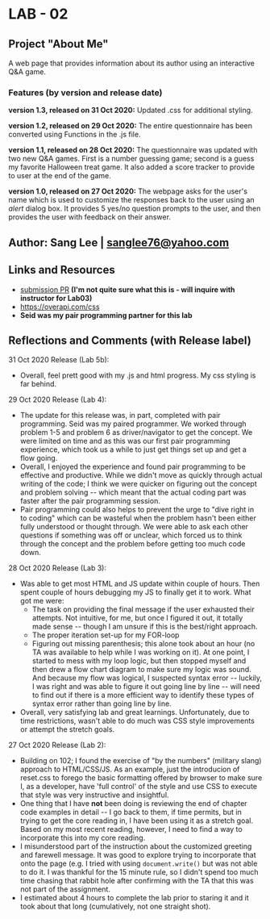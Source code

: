 # LAB - 02

## Project "About Me"
A web page that provides information about its author using an interactive Q&A game. 

### Features (by version and release date)
**version 1.3, released on 31 Oct 2020:** Updated .css for additional styling.

**version 1.2, released on 29 Oct 2020:** The entire questionnaire has been converted using Functions in the .js file. 

**version 1.1, released on 28 Oct 2020:** The questionnaire was updated with two new Q&A games. First is a number guessing game; second is a guess my favorite Halloween treat game. It also added a score tracker to provide to user at the end of the game.

**version 1.0, released on 27 Oct 2020:** The webpage asks for the user's name which is used to customize the responses back to the user using an *alert* dialog box. It provides 5 yes/no question prompts to the user, and then provides the user with feedback on their answer.

## Author: Sang Lee | sanglee76@yahoo.com

## Links and Resources
+ [submission PR](https://gen.xyz/) **(I'm not quite sure what this is - will inquire with instructor for Lab03)**
+ https://overapi.com/css
+ **Seid was my pair programming partner for this lab**

## Reflections and Comments (with Release label)
31 Oct 2020 Release (Lab 5b):
+ Overall, feel prett good with my .js and html progress. My css styling is far behind.

29 Oct 2020 Release (Lab 4):
+ The update for this release was, in part, completed with pair programming. Seid was my paired programmer. We worked through problem 1-5 and problem 6 as driver/navigator to get the concept. We were limited on time and as this was our first pair programming experience, which took us a while to just get things set up and get a flow going.  
+ Overall, I enjoyed the experience and found pair programming to be effective and productive. While we didn't move as quickly through actual writing of the code; I think we were quicker on figuring out the concept and problem solving -- which meant that the actual coding part was faster after the pair programming session.
+ Pair programming could also helps to prevent the urge to "dive right in to coding" which can be wasteful when the problem hasn't been either fully understood or thought through. We were able to ask each other questions if something was off or unclear, which forced us to think through the concept and the problem before getting too much code down. 

28 Oct 2020 Release (Lab 3):
+ Was able to get most HTML and JS update within couple of hours. Then spent couple of hours debugging my JS to finally get it to work. What got me were:
  - The task on providing the final message if the user exhausted their attempts. Not intuitive, for me, but once I figured it out, it totally made sense -- though I am unsure if this is the best/right approach.
  - The proper iteration set-up for my FOR-loop
  - Figuring out missing parenthesis; this alone took about an hour (no TA was available to help while I was working on it). At one point, I started to mess with my loop logic, but then stopped myself and then drew a flow chart diagram to make sure my logic was sound. And because my flow was logical, I suspected syntax error -- luckily, I was right and was able to figure it out going line by line -- will need to find out if there is a more efficient way to identify these types of syntax error rather than going line by line.
+ Overall, very satisfying lab and great learnings. Unfortunately, due to time restrictions, wasn't able to do much was CSS style improvements or attempt the stretch goals.

27 Oct 2020 Release (Lab 2):
+ Building on 102; I found the exercise of "by the numbers" (military slang) approach to HTML/CSS/JS. As an example, just the introducion of reset.css to forego the basic formatting offered by browser to make sure I, as a developer, have 'full control' of the style and use CSS to execute that style was very instructive and insightful. 
+ One thing that I have **not** been doing is reviewing the end of chapter code examples in detail -- I go back to them, if time permits, but in trying to get the core reading in, I have been using it as a stretch goal. Based on my most recent reading, however, I need to find a way to incorporate this into my core reading.
+ I misunderstood part of the instruction about the customized greeting and farewell message. It was good to explore trying to incorporate that onto the page (e.g. I tried with using `document.write()` but was not able to do it.  I was thankful for the 15 minute rule, so I didn't spend too much time chasing that rabbit hole after confirming with the TA that this was not part of the assignment.
+ I estimated about 4 hours to complete the lab prior to staring it and it took about that long (cumulatively, not one straight shot).
	
